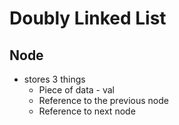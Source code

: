# Doubly Linked List

## Node

- stores 3 things
  - Piece of data - val
  - Reference to the previous node
  - Reference to next node
